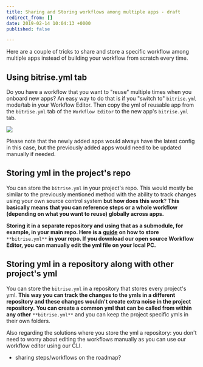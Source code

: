 ```yaml
---
title: Sharing and Storing workflows among multiple apps - draft
redirect_from: []
date: 2019-02-14 10:04:13 +0000
published: false

---
```

Here are a couple of tricks to share and store a specific workflow among multiple apps instead of building your workflow from scratch every time.

## Using bitrise.yml tab

Do you have a workflow that you want to "reuse" multiple times when you onboard new apps? An easy way to do that is if you "switch to" `bitrise.yml` mode/tab in your Workflow Editor. Then copy the yml of reusable app from the `bitrise.yml` tab of the `Workflow Editor` to the new app's `bitrise.yml` tab. 

![](/img/bitrise-yml.png)

Please note that the newly added apps would always have the latest config in this case, but the previously added apps would need to be updated manually if needed.

## Storing yml in the project's repo

You can store the `bitrise.yml` in your project's repo. This would mostly be similar to the previously mentioned method with the ability to track changes using your own source control system **but how does this work**? **This basically means that you can reference  steps or a whole workflow (depending on what you want to reuse) globally across apps.**

**Storing it in a separate repository and using that as a submodule, for example, in your main repo. Here is a** [**guide**](http://devcenter.bitrise.io/tips-and-tricks/use-bitrise-yml-from-repository/) **on how to store** `**bitrise.yml**` **in your repo. If you download our open source Workflow Editor, you can manually edit the yml file on your local PC.**

## Storing yml in a repository along with other project's yml

You can store the `bitrise.yml` in a repository that stores every project's yml. **This way you can track the changes to the ymls in a different repository and these changes wouldn't create extra noise in the project repository.** **You can create a common yml that can be called from within any other** `**bitrise.yml**` and you can keep the project specific ymls in their own folders.

Also regarding the solutions where you store the yml a repository: you don't need to worry about editing the workflows manually as you can use our workflow editor using our CLI.

* sharing steps/workflows on the roadmap?